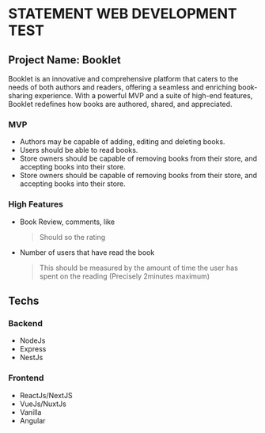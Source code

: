 # STATEMENT WEB DEVELOPMENT TEST

## Project Name: Booklet

Booklet is an innovative and comprehensive platform that caters to the needs of both authors and readers, offering a seamless and enriching book-sharing experience. With a powerful MVP and a suite of high-end features, Booklet redefines how books are authored, shared, and appreciated.

### MVP

- Authors may be capable of adding, editing and deleting books.
- Users should be able to read books.
- Store owners should be capable of removing books from their store, and accepting books into their store.
- Store owners should be capable of removing books from their store, and accepting books into their store.

### High Features

- Book Review, comments, like
  > Should so the rating
- Number of users that have read the book
  > This should be measured by the amount of time the user has spent on the reading (Precisely 2minutes maximum)

## Techs

### Backend

- NodeJs
- Express
- NestJs

### Frontend

- ReactJs/NextJS
- VueJs/NuxtJs
- Vanilla
- Angular
